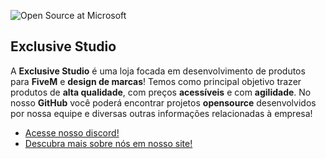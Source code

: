 ![Open Source at Microsoft](https://cdn.discordapp.com/attachments/665705250862399510/1038936867325886514/Banner_00000.png) 

## Exclusive Studio

A **Exclusive Studio** é uma loja focada em desenvolvimento de produtos para **FiveM** e **design de marcas**!
Temos como principal objetivo trazer produtos de **alta qualidade**, com preços **acessíveis** e com **agilidade**.
No nosso **GitHub** você poderá encontrar projetos **opensource** desenvolvidos por nossa equipe e diversas outras informações relacionadas à empresa!

* [Acesse nosso discord!](https://discord.com/invite/JS8RUSGEAP)
* [Descubra mais sobre nós em nosso site!](https://exclusivestudio.store)
